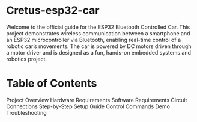 # Cretus-esp32-car
Welcome to the official guide for the ESP32 Bluetooth Controlled Car.
This project demonstrates wireless communication between a smartphone and an ESP32 microcontroller via Bluetooth, enabling real-time control of a robotic car’s movements. The car is powered by DC motors driven through a motor driver and is designed as a fun, hands-on embedded systems and robotics project.

# Table of Contents
 Project Overview
Hardware Requirements
Software Requirements
Circuit Connections
Step-by-Step Setup Guide
Control Commands
Demo
Troubleshooting
